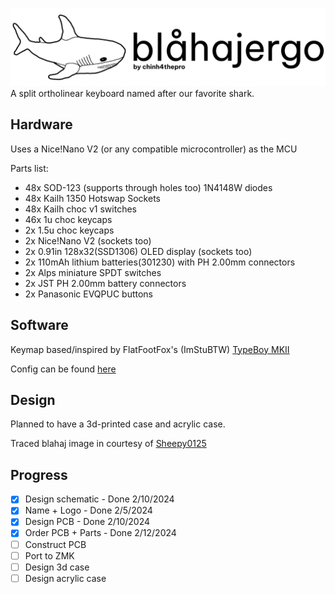 ![blahajergo vertical](https://github.com/chinh4thepro/blahajergo/blob/main/images/Vertical.png)
A split ortholinear keyboard named after our favorite shark.

## Hardware
Uses a Nice!Nano V2 (or any compatible microcontroller) as the MCU

Parts list:
- 48x SOD-123 (supports through holes too) 1N4148W diodes
- 48x Kailh 1350 Hotswap Sockets
- 48x Kailh choc v1 switches
- 46x 1u choc keycaps
- 2x 1.5u choc keycaps
- 2x Nice!Nano V2 (sockets too)
- 2x 0.91in 128x32(SSD1306) OLED display (sockets too)
- 2x 110mAh lithium batteries(301230) with PH 2.00mm connectors
- 2x Alps miniature SPDT switches
- 2x JST PH 2.00mm battery connectors
- 2x Panasonic EVQPUC buttons

## Software
Keymap based/inspired by FlatFootFox's (ImStuBTW) [TypeBoy MKII](https://github.com/ImStuBTW/typeboy_mkii)

Config can be found [here](https://github.com/chinh4thepro/zmk-config-blahajergo/tree/master)

## Design
Planned to have a 3d-printed case and acrylic case.

Traced blahaj image in courtesy of [Sheepy0125](https://github.com/sheepy0125)

## Progress
- [x] Design schematic - Done 2/10/2024
- [x] Name + Logo - Done 2/5/2024
- [x] Design PCB - Done 2/10/2024
- [x] Order PCB + Parts - Done 2/12/2024
- [ ] Construct PCB
- [ ] Port to ZMK
- [ ] Design 3d case
- [ ] Design acrylic case
